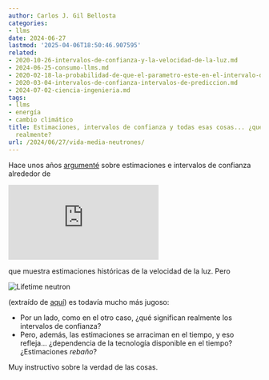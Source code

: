 ```yaml
---
author: Carlos J. Gil Bellosta
categories:
- llms
date: 2024-06-27
lastmod: '2025-04-06T18:50:46.907595'
related:
- 2020-10-26-intervalos-de-confianza-y-la-velocidad-de-la-luz.md
- 2024-06-25-consumo-llms.md
- 2020-02-18-la-probabilidad-de-que-el-parametro-este-en-el-intervalo-de-confianza-es-95.md
- 2020-03-04-intervalos-de-confianza-intervalos-de-prediccion.md
- 2024-07-02-ciencia-ingenieria.md
tags:
- llms
- energía
- cambio climático
title: Estimaciones, intervalos de confianza y todas esas cosas... ¿qué significan
  realmente?
url: /2024/06/27/vida-media-neutrones/
---
```


Hace unos años [argumenté](/2020/10/26/intervalos-de-confianza-y-la-velocidad-de-la-luz/)
sobre estimaciones e intervalos de confianza alrededor de

![Speed of light](https://www.cairn-int.info/loadimg.php?FILE=E_ANSO/E_ANSO_132/E_ANSO_132_0359/E_ANSO_132_0359_img009.jpg#center)

que muestra estimaciones históricas de la velocidad de la luz. Pero

![Lifetime neutron](/wp-uploads/2024/neutron-lifetime.png#center)

(extraído de [aquí](https://commons.wikimedia.org/wiki/File:Evolution_of_the_value_of_the_neutron_lifetime_evaluated_by_the_Particle_Data_Group_as_a_function_of_time_(2020).png))
es todavía mucho más jugoso:

- Por un lado, como en el otro caso, ¿qué significan realmente los intervalos de confianza?
- Pero, además, las estimaciones se arraciman en el tiempo, y eso refleja... ¿dependencia de la tecnología disponible en el tiempo? ¿Estimaciones _rebaño_?

Muy instructivo sobre la verdad de las cosas.